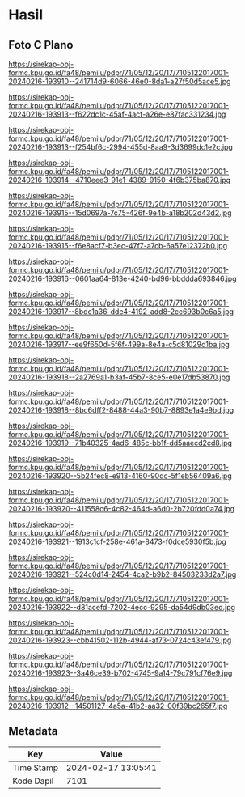 # Hasil

## Foto C Plano

https://sirekap-obj-formc.kpu.go.id/fa48/pemilu/pdpr/71/05/12/20/17/7105122017001-20240216-193910--241714d9-6066-46e0-8da1-a27f50d5ace5.jpg

https://sirekap-obj-formc.kpu.go.id/fa48/pemilu/pdpr/71/05/12/20/17/7105122017001-20240216-193913--f622dc1c-45af-4acf-a26e-e87fac331234.jpg

https://sirekap-obj-formc.kpu.go.id/fa48/pemilu/pdpr/71/05/12/20/17/7105122017001-20240216-193913--f254bf6c-2994-455d-8aa9-3d3699dc1e2c.jpg

https://sirekap-obj-formc.kpu.go.id/fa48/pemilu/pdpr/71/05/12/20/17/7105122017001-20240216-193914--4710eee3-91e1-4389-9150-4f6b375ba870.jpg

https://sirekap-obj-formc.kpu.go.id/fa48/pemilu/pdpr/71/05/12/20/17/7105122017001-20240216-193915--15d0697a-7c75-426f-9e4b-a18b202d43d2.jpg

https://sirekap-obj-formc.kpu.go.id/fa48/pemilu/pdpr/71/05/12/20/17/7105122017001-20240216-193915--f6e8acf7-b3ec-47f7-a7cb-6a57e12372b0.jpg

https://sirekap-obj-formc.kpu.go.id/fa48/pemilu/pdpr/71/05/12/20/17/7105122017001-20240216-193916--0601aa64-813e-4240-bd96-bbddda693846.jpg

https://sirekap-obj-formc.kpu.go.id/fa48/pemilu/pdpr/71/05/12/20/17/7105122017001-20240216-193917--8bdc1a36-dde4-4192-add8-2cc693b0c6a5.jpg

https://sirekap-obj-formc.kpu.go.id/fa48/pemilu/pdpr/71/05/12/20/17/7105122017001-20240216-193917--ee9f650d-5f6f-499a-8e4a-c5d81029d1ba.jpg

https://sirekap-obj-formc.kpu.go.id/fa48/pemilu/pdpr/71/05/12/20/17/7105122017001-20240216-193918--2a2769a1-b3af-45b7-8ce5-e0e17db53870.jpg

https://sirekap-obj-formc.kpu.go.id/fa48/pemilu/pdpr/71/05/12/20/17/7105122017001-20240216-193918--8bc6dff2-8488-44a3-90b7-8893e1a4e9bd.jpg

https://sirekap-obj-formc.kpu.go.id/fa48/pemilu/pdpr/71/05/12/20/17/7105122017001-20240216-193919--71b40325-4ad6-485c-bb1f-dd5aaecd2cd8.jpg

https://sirekap-obj-formc.kpu.go.id/fa48/pemilu/pdpr/71/05/12/20/17/7105122017001-20240216-193920--5b24fec8-e913-4160-90dc-5f1eb56409a6.jpg

https://sirekap-obj-formc.kpu.go.id/fa48/pemilu/pdpr/71/05/12/20/17/7105122017001-20240216-193920--411558c6-4c82-464d-a6d0-2b720fdd0a74.jpg

https://sirekap-obj-formc.kpu.go.id/fa48/pemilu/pdpr/71/05/12/20/17/7105122017001-20240216-193921--1913c1cf-258e-461a-8473-f0dce5930f5b.jpg

https://sirekap-obj-formc.kpu.go.id/fa48/pemilu/pdpr/71/05/12/20/17/7105122017001-20240216-193921--524c0d14-2454-4ca2-b9b2-84503233d2a7.jpg

https://sirekap-obj-formc.kpu.go.id/fa48/pemilu/pdpr/71/05/12/20/17/7105122017001-20240216-193922--d81acefd-7202-4ecc-9295-da54d9db03ed.jpg

https://sirekap-obj-formc.kpu.go.id/fa48/pemilu/pdpr/71/05/12/20/17/7105122017001-20240216-193923--cbb41502-112b-4944-af73-0724c43ef479.jpg

https://sirekap-obj-formc.kpu.go.id/fa48/pemilu/pdpr/71/05/12/20/17/7105122017001-20240216-193923--3a46ce39-b702-4745-9a14-79c791cf76e9.jpg

https://sirekap-obj-formc.kpu.go.id/fa48/pemilu/pdpr/71/05/12/20/17/7105122017001-20240216-193912--14501127-4a5a-41b2-aa32-00f39bc265f7.jpg


## Metadata

| Key        | Value               |
| ---------- | ------------------- |
| Time Stamp | 2024-02-17 13:05:41 |
| Kode Dapil | 7101                |



